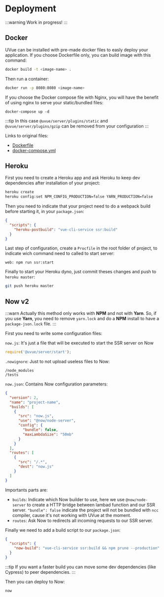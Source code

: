 # Deployment

:::warning
Work in progress!
:::

## Docker

UVue can be installed with pre-made docker files to easly deploy your application.
If you choose Dockerfile only, you can build image with this command:

```bash
docker build -t <image-name> .
```

Then run a container:

```bash
docker run -p 8080:8080 <image-name>
```

If you choose the Docker compose file with Nginx, you will have the benefit of
using nginx to serve your static/bundled files:

```
docker-compose up -d
```

:::tip
In this case `@uvue/server/plugins/static` and `@uvue/server/plugins/gzip` can
be removed from your configuration
:::

Links to original files:

- [Dockerfile](https://github.com/universal-vue/uvue/blob/master/packages/%40uvue/vue-cli-plugin-ssr/generator/templates/docker/Dockerfile)
- [docker-compose.yml](https://github.com/universal-vue/uvue/blob/master/packages/%40uvue/vue-cli-plugin-ssr/generator/templates/docker-nginx/docker-compose.yml)

## Heroku

First you need to create a Heroku app and ask Heroku to keep dev dependencies after installation
of your project:

```bash
heroku create
heroku config:set NPM_CONFIG_PRODUCTION=false YARN_PRODUCTION=false
```

Then you need to indicate that your project need to do a webpack build before starting it,
in your `package.json`:

```json
{
  "scripts": {
    "heroku-postbuild": "vue-cli-service ssr:build"
  }
}
```

Last step of configuration, create a `Procfile` in the root folder of project, to indicate
wich command need to called to start server:

```
web: npm run ssr:start
```

Finally to start your Heroku dyno, just commit theses changes and push to `heroku master`:

```bash
git push heroku master
```

## Now v2

:::warn
Actually this method only works with **NPM** and not with **Yarn**. So, if you use **Yarn**,
you need to remove `yarn.lock` and do a **NPM** install to have a `package-json.lock` file.
:::

First you need to write some configuration files:

`now.js`: It's just a file that will be executed to start the SSR server on Now

```js
require('@uvue/server/start');
```

`.nowignore`: Just to not upload useless files to Now:

```
/node_modules
/tests
```

`now.json`: Contains Now configuration parameters:

```json
{
  "version": 2,
  "name": "project-name",
  "builds": [
    {
      "src": "now.js",
      "use": "@now/node-server",
      "config": {
        "bundle": false,
        "maxLambdaSize": "50mb"
      }
    }
  ],
  "routes": [
    {
      "src": "/.*",
      "dest": "now.js"
    }
  ]
}
```

Importants parts are:

- `builds`: Indicate which Now builder to use, here we use `@now/node-server` to create a
  HTTP bridge between lambad function and our SSR server. `"bundle": false` indicate the project will not
  be bundled with `ncc` compiler, cause it's not working with UVue at the moment.
- `routes`: Ask Now to redirects all incoming requests to our SSR server.

Finally we need to add a build script to our `package.json`:

```json
{
  "scripts": {
    "now-build": "vue-cli-service ssr:build && npm prune --production"
  }
}
```

:::tip
If you want a faster build you can move some dev dependencies (like Cypress) to peer dependencies.
:::

Then you can deploy to Now:

```bash
now
```
